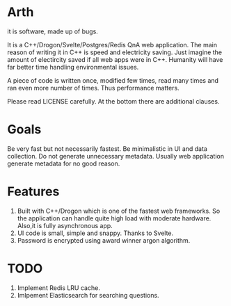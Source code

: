 Arth
====
it is software, made up of bugs.


It is a C++/Drogon/Svelte/Postgres/Redis QnA web application.
The main reason of writing it in C++ is speed and electricity
saving. Just imagine the amount of electircity saved if all
web apps were in C++. Humanity will have far better time
handling environmental issues.

A piece of code is written once, modified few times, read
many times and ran even more number of times. Thus performance
matters.

Please read LICENSE carefully. At the bottom there are additional
clauses.

Goals
=====
Be very fast but not necessarily fastest.
Be minimalistic in UI and data collection. Do not generate
unnecessary metadata. Usually web application generate metadata
for no good reason.

Features
========
1. Built with C++/Drogon which is one of the fastest web frameworks.
   So the application can handle quite high load with moderate hardware.
   Also,it is fully asynchronous app.
2. UI code is small, simple and snappy. Thanks to Svelte.
3. Password is encrypted using award winner argon algorithm.

TODO
====
1. Implement Redis LRU cache.
2. Imlpement Elasticsearch for searching questions.